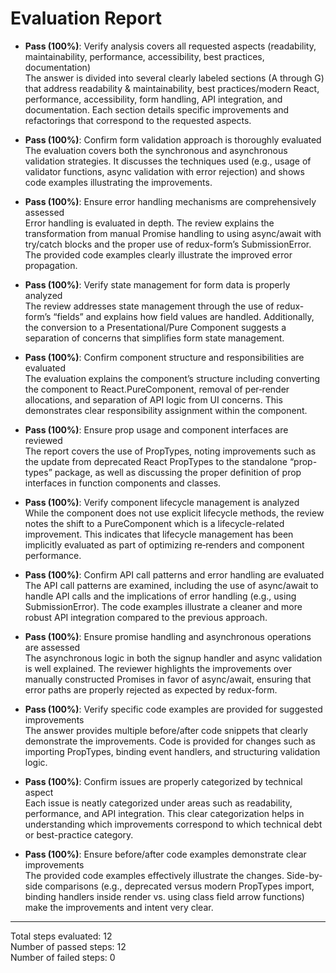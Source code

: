 # Evaluation Report

- **Pass (100%)**: Verify analysis covers all requested aspects (readability, maintainability, performance, accessibility, best practices, documentation)  
  The answer is divided into several clearly labeled sections (A through G) that address readability & maintainability, best practices/modern React, performance, accessibility, form handling, API integration, and documentation. Each section details specific improvements and refactorings that correspond to the requested aspects.

- **Pass (100%)**: Confirm form validation approach is thoroughly evaluated  
  The evaluation covers both the synchronous and asynchronous validation strategies. It discusses the techniques used (e.g., usage of validator functions, async validation with error rejection) and shows code examples illustrating the improvements.

- **Pass (100%)**: Ensure error handling mechanisms are comprehensively assessed  
  Error handling is evaluated in depth. The review explains the transformation from manual Promise handling to using async/await with try/catch blocks and the proper use of redux-form’s SubmissionError. The provided code examples clearly illustrate the improved error propagation.

- **Pass (100%)**: Verify state management for form data is properly analyzed  
  The review addresses state management through the use of redux-form’s “fields” and explains how field values are handled. Additionally, the conversion to a Presentational/Pure Component suggests a separation of concerns that simplifies form state management.

- **Pass (100%)**: Confirm component structure and responsibilities are evaluated  
  The evaluation explains the component’s structure including converting the component to React.PureComponent, removal of per‑render allocations, and separation of API logic from UI concerns. This demonstrates clear responsibility assignment within the component.

- **Pass (100%)**: Ensure prop usage and component interfaces are reviewed  
  The report covers the use of PropTypes, noting improvements such as the update from deprecated React PropTypes to the standalone “prop-types” package, as well as discussing the proper definition of prop interfaces in function components and classes.

- **Pass (100%)**: Verify component lifecycle management is analyzed  
  While the component does not use explicit lifecycle methods, the review notes the shift to a PureComponent which is a lifecycle-related improvement. This indicates that lifecycle management has been implicitly evaluated as part of optimizing re‐renders and component performance.

- **Pass (100%)**: Confirm API call patterns and error handling are evaluated  
  The API call patterns are examined, including the use of async/await to handle API calls and the implications of error handling (e.g., using SubmissionError). The code examples illustrate a cleaner and more robust API integration compared to the previous approach.

- **Pass (100%)**: Ensure promise handling and asynchronous operations are assessed  
  The asynchronous logic in both the signup handler and async validation is well explained. The reviewer highlights the improvements over manually constructed Promises in favor of async/await, ensuring that error paths are properly rejected as expected by redux-form.

- **Pass (100%)**: Verify specific code examples are provided for suggested improvements  
  The answer provides multiple before/after code snippets that clearly demonstrate the improvements. Code is provided for changes such as importing PropTypes, binding event handlers, and structuring validation logic.

- **Pass (100%)**: Confirm issues are properly categorized by technical aspect  
  Each issue is neatly categorized under areas such as readability, performance, and API integration. This clear categorization helps in understanding which improvements correspond to which technical debt or best-practice category.

- **Pass (100%)**: Ensure before/after code examples demonstrate clear improvements  
  The provided code examples effectively illustrate the changes. Side-by-side comparisons (e.g., deprecated versus modern PropTypes import, binding handlers inside render vs. using class field arrow functions) make the improvements and intent very clear.

---

Total steps evaluated: 12  
Number of passed steps: 12  
Number of failed steps: 0